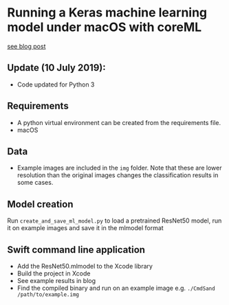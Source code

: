 

# Running a Keras machine learning model under macOS with coreML

[see blog post](http://www.birving.com/blog/2017/09/02/the-move-towards-library-agnostic-machine-learning)

## Update (10 July 2019):
- Code updated for Python 3

## Requirements

- A python virtual environment can be created from the requirements file. 
- macOS

## Data

- Example images are included in the `img` folder. Note that these are lower resolution than the original images 
changes the classification results in some cases. 

## Model creation

Run `create_and_save_ml_model.py` to load a pretrained ResNet50 model, 
run it on example images and save it in the mlmodel format

## Swift command line application

- Add the ResNet50.mlmodel to the Xcode library
- Build the project in Xcode
- See example results in blog
- Find the compiled binary and run on an example image e.g. `./CmdSand /path/to/example.img`
